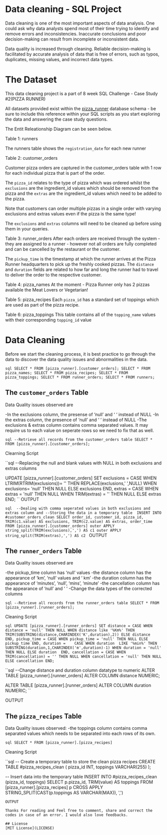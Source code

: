 # Data cleaning - SQL Project 

Data cleaning is one of the most important aspects of data analysis. One could ask why data analysts spend most of their time trying to identify and remove errors and inconsistencies.
Inaccurate conclusions and poor decision-making can result from incomplete or inconsistent data.

Data quality is increased through cleaning. Reliable decision-making is facilitated by accurate analysis of data that is free of errors, such as typos, duplicates, missing values, and incorrect data types.

# The Dataset 

This data cleaning project is a part of 8 week SQL Challenge - Case Study #2(PIZZA RUNNER)

All datasets provided exist within the [pizza_runner](https://www.db-fiddle.com/f/7VcQKQwsS3CTkGRFG7vu98/65) database schema - be sure to include this reference within your SQL scripts as you start exploring the data and answering the case study questions.

The Entit Releationship Diagram can be seen below. 


Table 1: runners

The runners table shows the `registration_date` for each new runner

Table 2: customer_orders

Customer pizza orders are captured in the customer_orders table with 1 row for each individual pizza that is part of the order.

The `pizza_id` relates to the type of pizza which was ordered whilst the `exclusions` are the ingredient_id values which should be removed from the pizza and the `extras` are the ingredient_id values which need to be added to the pizza.

Note that customers can order multiple pizzas in a single order with varying exclusions and extras values even if the pizza is the same type!

The `exclusions` and `extras` columns will need to be cleaned up before using them in your queries.

Table 3: runner_orders
After each orders are received through the system - they are assigned to a runner - however not all orders are fully completed and can be cancelled by the restaurant or the customer.

The `pickup_time` is the timestamp at which the runner arrives at the Pizza Runner headquarters to pick up the freshly cooked pizzas. The `distance` and `duration` fields are related to how far and long the runner had to travel to deliver the order to the respective customer.


Table 4: pizza_names
At the moment - Pizza Runner only has 2 pizzas available the Meat Lovers or Vegetarian!

Table 5: pizza_recipes
Each `pizza_id` has a standard set of toppings which are used as part of the pizza recipe.

Table 6: pizza_toppings
This table contains all of the `topping_name` values with their corresponding `topping_id` value

# Data Cleaning
Before we start the cleaning process, it is best practice to go through the data to discover the data quality issues and abnormalities in the data.

``sql
  SELECT *
  FROM [pizza_runner].[customer_orders];
  SELECT * FROM pizza_names;
  SELECT * FROM pizza_recipes;
  SELECT * FROM pizza_toppings;
  SELECT * FROM runner_orders;
  SELECT * FROM runners;
``
## The `customer_orders` Table

Data Quality issues observed are

-In the exclusions column, the presense of ‘null’ and ‘ ‘ instead of NULL
-In the extras column, the presence of ‘null’ and ‘ ‘ instead of NULL
-The exclusions & extras column contains comma separated values. It may require us to each value on seperate rows so we need to fix that as well. 

``sql
--Retrieve all records from the customer_orders table
SELECT *
FROM [pizza_runner].[customer_orders];
``

Clearning Script 

``sql
--Replacing the null and blank values with NULL in both exclusions and extras columns

UPDATE [pizza_runner].[customer_orders]
SET exclusions = CASE 
                      WHEN LTRIM(RTRIM(exclusions))= '' THEN REPLACE(exclusions,' ',NULL)
                      WHEN exclusions= 'null' THEN NULL ELSE exclusions 
			     END,
     extras =   CASE 
                       WHEN extras = 'null' THEN NULL 
					   WHEN TRIM(extras) = '' THEN NULL ELSE extras 
                 END;
``
OUTPUT

``sql 
--Dealing with comma seperated values in both exclusions and extras column and
--Storing the data in a temporary table 
INSERT INTO #customer_orders_clean
SELECT order_id,
       customer_id,
	   pizza_id,
	   TRIM(c1.value) AS exclusions,
	   TRIM(c2.value) AS extras,
	   order_time
FROM [pizza_runner].[customer_orders]
outer APPLY string_split(TRIM(exclusions),',') AS c1
outer APPLY string_split(TRIM(extras),',') AS c2
``
OUTPUT

## The `runner_orders` Table

Data Quality issues observed are

-the pickup_time column has ‘null’ values
-the distance column has the appearance of ‘km’, ‘null’ values and ‘ km’
-the duration column has the appearance of ‘minutes’, ‘null’, ‘mins’, ‘minute’
-the cancellation column has the appearance of ‘null’ and ‘ ‘
-Change the data types of the corrected columns

``sql
--Retrieve all records from the runner_orders table
SELECT *
FROM [pizza_runner].[runner_orders];
``

Cleaning Script

``sql
UPDATE [pizza_runner].[runner_orders]
SET distance = CASE WHEN distance = 'null' THEN NULL
                    WHEN distance like '%Km%' THEN TRIM(SUBSTRING(distance,CHARINDEX('K',duration),2)) ELSE distance    
			   END,
    pickup_time = CASE WHEN pickup_time = 'null' THEN NULL ELSE pickup_time END,
	duration =    CASE WHEN duration  LIKE '%min%' THEN SUBSTRING(duration,1,CHARINDEX('m',duration)-1)
	                   WHEN duration = 'null' THEN NULL ELSE duration 
	              END,
	cancellation = CASE WHEN TRIM(cancellation) = '' THEN NULL
	                    WHEN cancellation = 'null' THEN NULL ELSE cancellation
				   END;
``

``sql
--Change distance and duration column datatype to numeric
ALTER  TABLE [pizza_runner].[runner_orders]
ALTER COLUMN distance NUMERIC;

ALTER  TABLE [pizza_runner].[runner_orders]
ALTER COLUMN duration NUMERIC;
``

OUTPUT

## The `pizza_recipes` Table


Data Quality issues observed:
-the toppings column contains comma separated values which needs to be separated into each rows of its own.

``sql
SELECT *
FROM [pizza_runner].[pizza_recipes]
``

Cleaning Script 

``sql
-- Create a temporary table to store the clean pizza recipes
CREATE TABLE #pizza_recipes_clean (
    pizza_id INT,
    toppings VARCHAR(255)
);

-- Insert data into the temporary table
INSERT INTO #pizza_recipes_clean (pizza_id, toppings)
SELECT 
    p.pizza_id,
   TRIM(value) AS toppings
FROM 
   [pizza_runner].[pizza_recipes] p
   CROSS APPLY STRING_SPLIT(CAST(p.toppings AS VARCHAR(MAX)), ',')

```
OUTPUT

Thanks For reading and Feel free to comment, share and correct the codes in case of an error. I would also love feedbacks.

## License
[MIT License](LICENSE)











